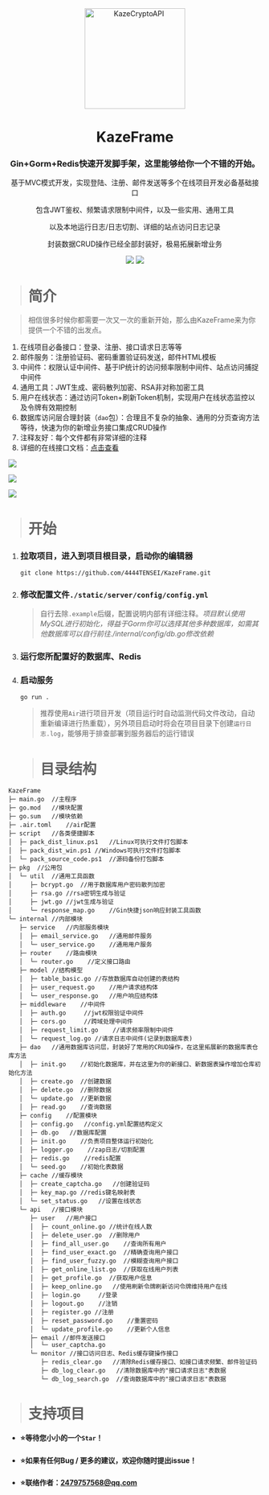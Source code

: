 <div align=center>
<img src="https://testingcf.jsdelivr.net/gh/4444TENSEI/CDN/img/avatar/kaze/png/rounded.png" alt="KazeCryptoAPI" width="200" height="200"/>
<h1>KazeFrame</h1>
<h3>Gin+Gorm+Redis快速开发脚手架，这里能够给你一个不错的开始。</h3>
<p>基于MVC模式开发，实现登陆、注册、邮件发送等多个在线项目开发必备基础接口</p>
<p>包含JWT鉴权、频繁请求限制中间件，以及一些实用、通用工具</p>
<p>以及本地运行日志/日志切割、详细的站点访问日志记录</p>
<p>封装数据CRUD操作已经全部封装好，极易拓展新增业务</p>
<p>
    <img src="https://img.shields.io/badge/Go-00ADD8?style=for-the-badge&logo=go&logoColor=white" />
    <img src="https://img.shields.io/badge/redis-%23DD0031.svg?&style=for-the-badge&logo=redis&logoColor=white" />
</p>
</div>

> # 简介

> 相信很多时候你都需要一次又一次的重新开始，那么由KazeFrame来为你提供一个不错的出发点。

1. 在线项目必备接口：登录、注册、接口请求日志等等
2. 邮件服务：注册验证码、密码重置验证码发送，邮件HTML模板
3. 中间件：权限认证中间件、基于IP统计的访问频率限制中间件、站点访问捕捉中间件
4. 通用工具：JWT生成、密码散列加密、RSA非对称加密工具
5. 用户在线状态：通过访问Token+刷新Token机制，实现用户在线状态监控以及令牌有效期控制
6. 数据库访问层合理封装（`dao`包）：合理且不复杂的抽象、通用的分页查询方法等待，快速为你的新增业务接口集成CRUD操作
7. 注释友好：每个文件都有非常详细的注释
8. 详细的在线接口文档：[点击查看](https://apifox.com/apidoc/shared-dd0fa318-5437-499c-9227-956e9003fabc)

![](https://testingcf.jsdelivr.net/gh/4444TENSEI/CDN/img/server/readme/KazeFrame/001.webp)

![](https://testingcf.jsdelivr.net/gh/4444TENSEI/CDN/img/server/readme/KazeFrame/002.webp)

![](https://testingcf.jsdelivr.net/gh/4444TENSEI/CDN/img/server/readme/KazeFrame/003.webp)

> # 开始

1. ### 拉取项目，进入到项目根目录，启动你的编辑器

   ```
   git clone https://github.com/4444TENSEI/KazeFrame.git
   ```

2. ### 修改配置文件`./static/server/config/config.yml`

   > 自行去除`.example`后缀，配置说明内部有详细注释。*项目默认使用MySQL进行初始化，得益于Gorm你可以选择其他多种数据库，如需其他数据库可以自行前往./internal/config/db.go修改依赖*

3. ### 运行您所配置好的数据库、Redis

4. ### 启动服务

   ```
   go run .
   ```

   > 推荐使用`Air`进行项目开发（项目运行时自动监测代码文件改动，自动重新编译进行热重载），另外项目启动时将会在项目目录下创建`运行日志.log`，能够用于排查部署到服务器后的运行错误

   > # 目录结构

```
KazeFrame
├─ main.go  //主程序
├─ go.mod   //模块配置
├─ go.sum   //模块依赖
├─ .air.toml    //air配置
├─ script   //各类便捷脚本
│  ├─ pack_dist_linux.ps1   //Linux可执行文件打包脚本
│  ├─ pack_dist_win.ps1 //Windows可执行文件打包脚本
│  └─ pack_source_code.ps1  //源码备份打包脚本
├─ pkg  //公用包
│  └─ util  //通用工具函数
│     ├─ bcrypt.go  //用于数据库用户密码散列加密
│     ├─ rsa.go //rsa密钥生成与验证
│     ├─ jwt.go //jwt生成与验证
│     └─ response_map.go    //Gin快捷json响应封装工具函数
└─ internal //内部模块
   ├─ service   //内部服务模块
   │  ├─ email_service.go   //通用邮件服务
   │  └─ user_service.go    //通用用户服务
   ├─ router    //路由模块
   │  └─ router.go    //定义接口路由
   ├─ model //结构模型
   │  ├─ table_basic.go //存放数据库自动创建的表结构
   │  ├─ user_request.go    //用户请求结构体
   │  └─ user_response.go   //用户响应结构体
   ├─ middleware    //中间件
   │  ├─ auth.go     //jwt权限验证中间件
   │  ├─ cors.go     //跨域处理中间件
   │  ├─ request_limit.go    //请求频率限制中间件
   │  └─ request_log.go //请求日志中间件(记录到数据库表)
   ├─ dao   //通用数据库访问层，封装好了常用的CRUD操作，在这里拓展新的数据库表仓库方法
   │  ├─ init.go    //初始化数据库，并在这里为你的新接口、新数据表操作增加仓库初始化方法
   │  ├─ create.go  //创建数据
   │  ├─ delete.go  //删除数据
   │  └─ update.go  //更新数据
   │  ├─ read.go    //查询数据
   ├─ config    //配置模块
   │  ├─ config.go   //config.yml配置结构定义
   │  ├─ db.go   //数据库配置
   │  ├─ init.go    //负责项目整体运行初始化
   │  ├─ logger.go    //zap日志/切割配置
   │  ├─ redis.go    //redis配置
   │  └─ seed.go    //初始化表数据
   ├─ cache //缓存模块
   │  ├─ create_captcha.go   //创建验证码
   │  ├─ key_map.go //redis键名映射表
   │  └─ set_status.go   //设置在线状态
   └─ api   //接口模块
      ├─ user   //用户接口
      │  ├─ count_online.go //统计在线人数
      │  ├─ delete_user.go  //删除用户
      │  ├─ find_all_user.go    //查询所有用户
      │  ├─ find_user_exact.go  //精确查询用户接口
      │  ├─ find_user_fuzzy.go  //模糊查询用户接口
      │  ├─ get_online_list.go  //获取在线用户列表
      │  ├─ get_profile.go  //获取用户信息
      │  ├─ keep_online.go   //使用刷新令牌刷新访问令牌维持用户在线
      │  ├─ login.go     //登录
      │  ├─ logout.go    //注销
      │  ├─ register.go //注册
      │  ├─ reset_password.go    //重置密码
      │  └─ update_profile.go    //更新个人信息
      ├─ email //邮件发送接口
      │  └─ user_captcha.go
      └─ monitor //接口访问日志、Redis缓存键操作接口
         ├─ redis_clear.go   //清除Redis缓存接口、如接口请求频繁、邮件验证码
         ├─ db_log_clear.go   //清除数据库中的"接口请求日志"表数据
         └─ db_log_search.go  //查询数据库中的"接口请求日志"表数据
```

> # **支持项目**

- #### ⭐等待您小小的一个`Star`！

- #### ⭐如果有任何Bug / 更多的建议，欢迎你随时提出issue！

- #### ⭐联络作者：2479757568@qq.com
